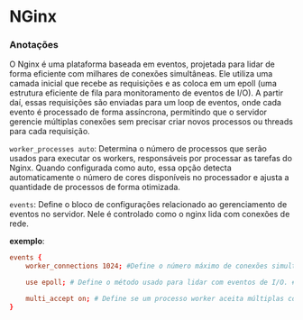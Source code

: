 # NGinx

### Anotações

O Nginx é uma plataforma baseada em eventos, projetada para lidar de forma eficiente com milhares de conexões simultâneas. Ele utiliza uma camada inicial que recebe as requisições e as coloca em um epoll (uma estrutura eficiente de fila para monitoramento de eventos de I/O). A partir daí, essas requisições são enviadas para um loop de eventos, onde cada evento é processado de forma assíncrona, permitindo que o servidor gerencie múltiplas conexões sem precisar criar novos processos ou threads para cada requisição.

`worker_processes auto`: Determina o número de processos que serão usados para executar os workers, responsáveis por processar as tarefas do Nginx. Quando configurada como auto, essa opção detecta automaticamente o número de cores disponíveis no processador e ajusta a quantidade de processos de forma otimizada.

`events`: Define o bloco de configurações relacionado ao gerenciamento de eventos no servidor. Nele é controlado como o nginx lida com conexões de rede.

**exemplo**:

```conf
events {
    worker_connections 1024; #Define o número máximo de conexões simultâneas que cada processo worker pode lidar.

    use epoll; # Define o método usado para lidar com eventos de I/O. #epoll -> (Linux modernos) é altamente eficiente para grandes volumes de conexões. | kqueue -> sistemas BSD | select ou poll -> sistemas antigos

    multi_accept on; # Define se um processo worker aceita múltiplas conexões ao mesmo tempo.
}

```
